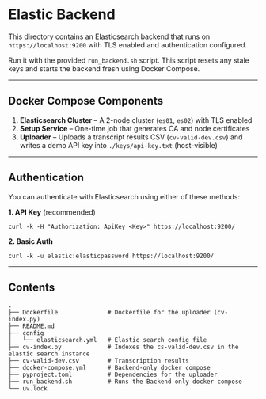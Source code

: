 # Elastic Backend

This directory contains an Elasticsearch backend that runs on `https://localhost:9200` with TLS enabled and authentication configured.  

Run it with the provided `run_backend.sh` script. This script resets any stale keys and starts the backend fresh using Docker Compose.  

---

## Docker Compose Components
1. **Elasticsearch Cluster** – A 2-node cluster (`es01`, `es02`) with TLS enabled  
2. **Setup Service** – One-time job that generates CA and node certificates  
3. **Uploader** – Uploads a transcript results CSV (`cv-valid-dev.csv`) and writes a demo API key into `./keys/api-key.txt` (host-visible)  

---

## Authentication

You can authenticate with Elasticsearch using either of these methods:

**1. API Key** (recommended)  

`curl -k -H "Authorization: ApiKey <Key>" https://localhost:9200/`

**2. Basic Auth**

`curl -k -u elastic:elasticpassword https://localhost:9200/`

---

## Contents
```
.
├── Dockerfile              # Dockerfile for the uploader (cv-index.py)
├── README.md
├── config
│   └── elasticsearch.yml   # Elastic search config file
├── cv-index.py             # Indexes the cs-valid-dev.csv in the elastic search instance
├── cv-valid-dev.csv        # Transcription results
├── docker-compose.yml      # Backend-only docker compose
├── pyproject.toml          # Dependencies for the uploader
├── run_backend.sh          # Runs the Backend-only docker compose
└── uv.lock
```
